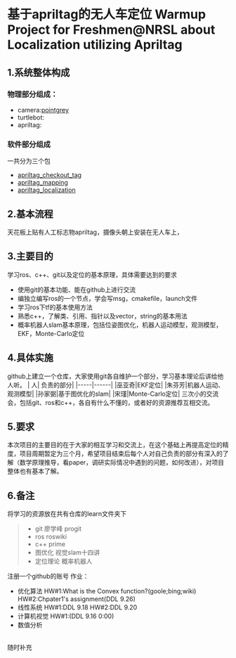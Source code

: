 基于apriltag的无人车定位
Warmup Project  for Freshmen@NRSL about Localization utilizing Apriltag
======================
## 1.系统整体构成
### 物理部分组成：
+ camera:[pointgrey]()</br>
+ turtlebot:</br>
+ apriltag:</br>
### 软件部分组成
一共分为三个包</br>
+ [apriltag_checkout_tag](https://github.com/UnmannedTrackor/ROSSoftwareForHITTractor/tree/develop/src/apriltag_checkout_tag)
+ [apriltag_mapping](https://github.com/UnmannedTrackor/ROSSoftwareForHITTractor/tree/develop/src/apriltag_mapping)
+ [apriltag_localization](https://github.com/UnmannedTrackor/ROSSoftwareForHITTractor/tree/develop/src/apriltag_localization)
## 2.基本流程
天花板上贴有人工标志物apriltag，摄像头朝上安装在无人车上，
## 3.主要目的
学习ros、c++、git以及定位的基本原理，具体需要达到的要求
+ 使用git的基本功能、能在github上进行交流
+ 编独立编写ros的一个节点，学会写msg，cmakefile，launch文件
+ 学习ros下tf的基本使用方法
+ 熟悉c++，了解类、引用、指针以及vector，string的基本用法
+ 概率机器人slam基本原理，包括位姿图优化，机器人运动模型，观测模型，EKF，Monte-Carlo定位
## 4.具体实施
github上建立一个仓库，大家使用git各自维护一个部分，学习基本理论后讲给他人听。
| 人| 负责的部分|
|-----|------|
|巫亚奇|EKF定位|
|朱芬芳|机器人运动、观测模型|
|孙家弼|基于图优化的slam|
|宋瑾|Monte-Carlo定位|
三次小的交流会，包括git、ros和c++，各自有什么不懂的，或者好的资源推荐互相交流。
## 5.要求
本次项目的主要目的在于大家的相互学习和交流上，在这个基础上再提高定位的精度，项目周期暂定为三个月，希望项目结束后每个人对自己负责的部分有深入的了解（数学原理推导，看paper，调研实际情况中遇到的问题，如何改进），对项目整体也有基本了解。
## 6.备注
将学习的资源放在共有仓库的learn文件夹下
> + git 廖学峰 progit
> + ros roswiki
> + c++ prime
> + 图优化 视觉slam十四讲
> + 定位理论 概率机器人

注册一个github的账号
作业：
+ 优化算法
  HW#1:What is the Convex function?(goole;bing;wiki)
  HW#2:Chpater1's assignment(DDL 9.26)
+ 线性系统
  HW#1:DDL 9.18
  HW#2:DDL 9.20
+ 计算机视觉
  HW#1:(DDL 9.16 0:00)
+ 数值分析
 
</br>随时补充